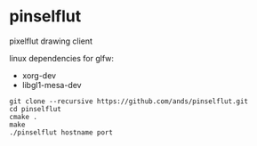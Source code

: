 # pinselflut
pixelflut drawing client

linux dependencies for glfw:
- xorg-dev
- libgl1-mesa-dev

```
git clone --recursive https://github.com/ands/pinselflut.git
cd pinselflut
cmake .
make
./pinselflut hostname port
```
